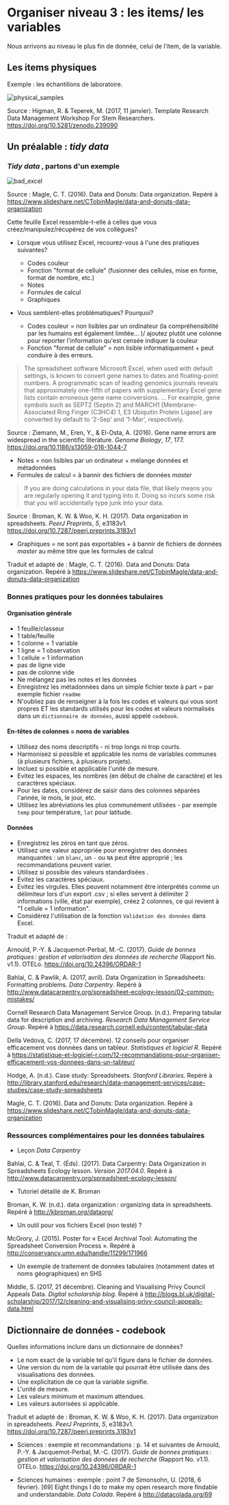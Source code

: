 
# Organiser niveau 3 : les items/ les variables

Nous arrivons au niveau le plus fin de donnée, celui de l'item, de la variable.

## Les items physiques

Exemple : les échantillons de laboratoire.

![physical_samples](img/physical_samples.png)

Source : Higman, R. & Teperek, M. (2017, 11 janvier). Template Research Data Management Workshop For Stem Researchers. https://doi.org/10.5281/zenodo.239090


## Un préalable : _tidy data_

### _Tidy data_ , partons d'un exemple

![bad_excel](img/bad_excel.png)

Source : Magle, C. T. (2016). Data and Donuts: Data organization. Repéré à https://www.slideshare.net/CTobinMagle/data-and-donuts-data-organization


Cette feuille Excel ressemble-t-elle à celles que vous créez/manipulez/récupérez de vos collègues?

* Lorsque vous utilisez Excel, recourez-vous à l'une des pratiques suivantes?

  * Codes couleur
  * Fonction "format de cellule" (fusionner des cellules, mise en forme, format de nombre, etc.)
  * Notes
  * Formules de calcul
  * Graphiques

* Vous semblent-elles problématiques? Pourquoi?


  * Codes couleur = non lisibles par un ordinateur (la compréhensibilité par les humains est également limitée... )/ ajoutez plutôt une colonne pour reporter l'information qu'est censée indiquer la couleur
  * Fonction "format de cellule" = non lisible informatiquement + peut conduire à des erreurs.

> The spreadsheet software Microsoft Excel, when used with default settings, is known to convert gene names to dates and floating-point numbers. A programmatic scan of leading genomics journals reveals that approximately one-fifth of papers with supplementary Excel gene lists contain erroneous gene name conversions.
>...
> For example, gene symbols such as SEPT2 (Septin 2) and MARCH1 [Membrane-Associated Ring Finger (C3HC4) 1, E3 Ubiquitin Protein Ligase] are converted by default to ‘2-Sep’ and ‘1-Mar’, respectively.

Source : Ziemann, M., Eren, Y., & El-Osta, A. (2016). Gene name errors are widespread in the scientific literature. _Genome Biology_, _17_, 177. https://doi.org/10.1186/s13059-016-1044-7

  * Notes = non lisibles par un ordinateur + mélange données et métadonnées
  * Formules de calcul = à bannir des fichiers de données _master_
>If you are doing calculations in your data file, that likely means you are regularly opening it and typing into it. Doing so incurs some risk that you will accidentally type junk into your data.

Source : Broman, K. W. & Woo, K. H. (2017). Data organization in spreadsheets. _PeerJ Preprints_, _5_, e3183v1. https://doi.org/10.7287/peerj.preprints.3183v1

  * Graphiques = ne sont pas exportables + à bannir de fichiers de données _master_ au même titre que les formules de calcul

Traduit et adapté de : Magle, C. T. (2016). Data and Donuts: Data organization. Repéré à https://www.slideshare.net/CTobinMagle/data-and-donuts-data-organization


### Bonnes pratiques pour les données tabulaires

#### Organisation générale
* 1 feuille/classeur
* 1 table/feuille
* 1 colonne = 1 variable
* 1 ligne = 1 observation
* 1 cellule = 1 information
* pas de ligne vide
* pas de colonne vide
* Ne mélangez pas les notes et les données
* Enregistrez les métadonnées dans un simple fichier texte à part = par exemple fichier `readme`
* N'oubliez pas de renseigner à la fois les codes et valeurs qui vous sont propres ET les standards utilisés pour les codes et valeurs normalisés dans un `dictionnaire de données`, aussi appelé `codebook`.

#### En-têtes de colonnes = noms de variables
* Utilisez des noms descriptifs - ni trop longs ni trop courts.
* Harmonisez si possible et applicable les noms de variables communes (à plusieurs fichiers, à plusieurs projets).
* Incluez si possible et applicable l'unité de mesure.
* Evitez les espaces, les nombres (en début de chaîne de caractère) et les caractères spéciaux.
* Pour les dates, considérez de saisir dans des colonnes séparées l'année, le mois, le jour, etc.
* Utilisez les abréviations les plus communément utilisées - par exemple `temp` pour température, `lat` pour latitude.


#### Données
* Enregistrez les zéros en tant que zéros.
* Utilisez une valeur appropriée pour enregistrer des données manquantes : un `blanc`,  un `-` ou `NA` peut être approprié ; les recommandations peuvent varier.
* Utilisez si possible des valeurs standardisées .
* Evitez les caractères spéciaux.
* Evitez les virgules. Elles peuvent notamment être interprétés comme un délimiteur lors d'un export .csv ; si elles servent à délimiter 2 informations (ville, état par exemple), créez 2 colonnes, ce qui revient à "1 cellule = 1 information".
* Considérez l'utilisation de la fonction `Validation des données` dans Excel.


Traduit et adapté de :

Arnould, P.-Y. & Jacquemot-Perbal, M.-C. (2017). _Guide de bonnes pratiques : gestion et valorisation des données de recherche_ (Rapport No. v1.1). OTELo. https://doi.org/10.24396/ORDAR-1

Bahlai, C. & Pawlik, A. (2017, avril). Data Organization in Spreadsheets: Formatting problems. _Data Carpentry_. Repéré à http://www.datacarpentry.org/spreadsheet-ecology-lesson/02-common-mistakes/

Cornell Research Data Management Service Group. (n.d.). Preparing tabular data for description and archiving. _Research Data Management Service Group_. Repéré à https://data.research.cornell.edu/content/tabular-data

Della Vedova, C. (2017, 17 décembre). 12 conseils pour organiser efficacement vos données dans un tableur. _Statistiques et logiciel R_. Repéré à https://statistique-et-logiciel-r.com/12-recommandations-pour-organiser-efficacement-vos-donnees-dans-un-tableur/

Hodge, A. (n.d.). Case study: Spreadsheets. _Stanford Libraries_. Repéré à http://library.stanford.edu/research/data-management-services/case-studies/case-study-spreadsheets

Magle, C. T. (2016). Data and Donuts: Data organization. Repéré à https://www.slideshare.net/CTobinMagle/data-and-donuts-data-organization


### Ressources complémentaires pour les données tabulaires
* Leçon _Data Carpentry_

Bahlai, C. & Teal, T. (Éds). (2017). Data Carpentry: Data Organization in Spreadsheets Ecology lesson. _Version 2017.04.0_. Repéré à http://www.datacarpentry.org/spreadsheet-ecology-lesson/


* Tutoriel détaillé de K. Broman

Broman, K. W. (n.d.). data organization : organizing data in spreadsheets. Repéré à http://kbroman.org/dataorg/

* Un outil pour vos fichiers Excel (non testé) ?

McGrory, J. (2015). Poster for « Excel Archival Tool: Automating the Spreadsheet Conversion Process ». Repéré à http://conservancy.umn.edu/handle/11299/171966

* Un exemple de traitement de données tabulaires (notamment dates et noms géographiques) en SHS

Middle, S. (2017, 21 décembre). Cleaning and Visualising Privy Council Appeals Data. _Digital scholarship blog_. Repéré à http://blogs.bl.uk/digital-scholarship/2017/12/cleaning-and-visualising-privy-council-appeals-data.html


## Dictionnaire de données - codebook
Quelles informations inclure dans un dictionnaire de données?

* Le nom exact de la variable tel qu'il figure dans le fichier de données.
* Une version du nom de la variable qui pourrait être utilisée dans des visualisations des données.
* Une explicitation de ce que la variable signifie.
* L'unité de mesure.
* Les valeurs minimum et maximum attendues.
* Les valeurs autorisées si applicable.

Traduit et adapté de : Broman, K. W. & Woo, K. H. (2017). Data organization in spreadsheets. _PeerJ Preprints_, _5_, e3183v1. https://doi.org/10.7287/peerj.preprints.3183v1

* Sciences : exemple et recommandations : p. 14 et suivantes de
Arnould, P.-Y. & Jacquemot-Perbal, M.-C. (2017). _Guide de bonnes pratiques : gestion et valorisation des données de recherche_ (Rapport No. v1.1). OTELo. https://doi.org/10.24396/ORDAR-1


* Sciences humaines : exemple : point 7 de
Simonsohn, U. (2018, 6 février). [69] Eight things I do to make my open research more findable and understandable. _Data Colada_. Repéré à http://datacolada.org/69
